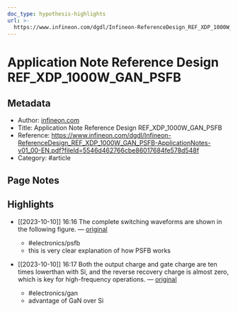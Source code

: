 ```yaml
---
doc_type: hypothesis-highlights
url: >-
  https://www.infineon.com/dgdl/Infineon-ReferenceDesign_REF_XDP_1000W_GAN_PSFB-ApplicationNotes-v01_00-EN.pdf?fileId=5546d462766cbe86017684fe578d548f
---
```


# Application Note Reference Design REF_XDP_1000W_GAN_PSFB

## Metadata
- Author: [infineon.com]()
- Title: Application Note Reference Design REF_XDP_1000W_GAN_PSFB
- Reference: https://www.infineon.com/dgdl/Infineon-ReferenceDesign_REF_XDP_1000W_GAN_PSFB-ApplicationNotes-v01_00-EN.pdf?fileId=5546d462766cbe86017684fe578d548f
- Category: #article

## Page Notes
## Highlights
- [[2023-10-10]] 16:16 The complete switching waveforms are shown in the following figure. — [original](https://hyp.is/khCTvmd3Ee6aJbO24CncWA/www.infineon.com/dgdl/Infineon-ReferenceDesign_REF_XDP_1000W_GAN_PSFB-ApplicationNotes-v01_00-EN.pdf?fileId=5546d462766cbe86017684fe578d548f)
    -   #electronics/psfb 
    - this is very clear explanation of how PSFB works

- [[2023-10-10]] 16:17 Both the output charge and gate charge are ten times lowerthan with Si, and the reverse recovery charge is almost zero, which is key for high-frequency operations. — [original](https://hyp.is/uTppYGd3Ee6xG19mvgvezg/www.infineon.com/dgdl/Infineon-ReferenceDesign_REF_XDP_1000W_GAN_PSFB-ApplicationNotes-v01_00-EN.pdf?fileId=5546d462766cbe86017684fe578d548f)
    -   #electronics/gan 
    - advantage of GaN over Si



